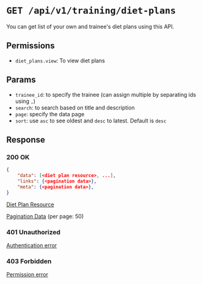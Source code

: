 # `GET /api/v1/training/diet-plans`
You can get list of your own and trainee's diet plans using this API.


## Permissions

- `diet_plans.view`: To view diet plans

## Params

- `trainee_id`: to specify the trainee (can assign multiple by separating ids using `,`)
- `search`: to search based on title and description
- `page`: specify the data page
- `sort`: use `asc` to see oldest and `desc` to latest. Default is `desc`

## Response

### 200 OK

```json
{
    "data": [<diet plan resource>, ...],
    "links": {<pagination data>},
    "meta": {<pagination data>},
}
```

[Diet Plan Resource](diet_plan_resource.md)

[Pagination Data](../../_globals/pagination-data.md) (per page: 50)

### 401 Unauthorized
[Authentication error](../../_globals/authentication-errors.md)

### 403 Forbidden
[Permission error](../../_globals/permission-errors.md)
